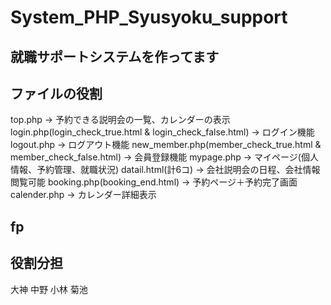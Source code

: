 # System_PHP_Syusyoku_support
## 就職サポートシステムを作ってます

## ファイルの役割
top.php -> 予約できる説明会の一覧、カレンダーの表示
login.php(login_check_true.html & login_check_false.html) -> ログイン機能
logout.php -> ログアウト機能
new_member.php(member_check_true.html & member_check_false.html) -> 会員登録機能
mypage.php -> マイページ(個人情報、予約管理、就職状況)
datail.html(計6コ) -> 会社説明会の日程、会社情報閲覧可能
booking.php(booking_end.html) -> 予約ページ＋予約完了画面
calender.php -> カレンダー詳細表示

## fp

## 役割分担
大神
中野
小林
菊池
